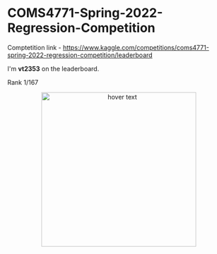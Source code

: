 # COMS4771-Spring-2022-Regression-Competition

Comptetition link - https://www.kaggle.com/competitions/coms4771-spring-2022-regression-competition/leaderboard

I'm **vt2353** on the leaderboard. 

Rank 1/167 

<p align="center">
  <img src="/leaderboard/standings.pn" width="350" title="hover text">
</p>
